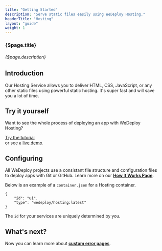 ```yaml
---
title: "Getting Started"
description: "Serve static files easily using WeDeploy Hosting."
headerTitle: "Hosting"
layout: "guide"
weight: 1
---
```


### {$page.title}

###### {$page.description}

<article id="1">

## Introduction

Our Hosting Service allows you to deliver HTML, CSS, JavaScript, or any other static files using powerful static hosting. It's super fast and will save you a lot of time.

</article>

<article id="2">

## Try it yourself

Want to see the whole process of deploying an app with WeDeploy Hosting?

<div class="guide-btn-cta">
	<a class="btn btn-accent btn-sm" href="/tutorials/hosting" target="_blank" data-senna-off>
		<span class="icon-16-external"></span>Try the tutorial
	</a>
</div>

<div class="guide-aux-cta">
	or see a <a href="http://boilerplate-hosting.wedeploy.io" target="_blank" data-senna-off>live demo</a>.
</div>

</article>

<article id="3">

## Configuring

<aside>

All WeDeploy projects use a consistant file structure and configuration files to deploy apps with Git or GitHub. Learn more on our <strong><a href="/docs/intro/how-it-works.html">How It Works Page</a></strong>.

</aside>

Below is an example of a `container.json` for a Hosting container.

```application/json
{
	"id": "ui",
	"type": "wedeploy/hosting:latest"
}
```

The `id` for your services are uniquely determined by you.


</article>

## What's next?

Now you can learn more about **[custom error pages](/docs/hosting/custom-error-pages.html)**.
